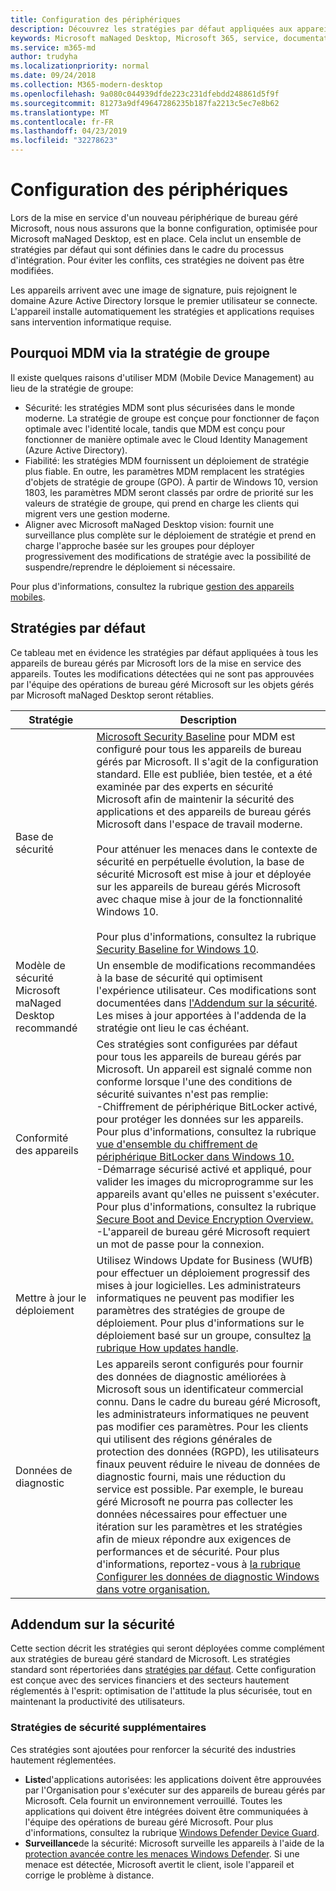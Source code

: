 ```yaml
---
title: Configuration des périphériques
description: Découvrez les stratégies par défaut appliquées aux appareils de bureau gérés par Microsoft.
keywords: Microsoft maNaged Desktop, Microsoft 365, service, documentation
ms.service: m365-md
author: trudyha
ms.localizationpriority: normal
ms.date: 09/24/2018
ms.collection: M365-modern-desktop
ms.openlocfilehash: 9a080c044939dfde223c231dfebdd248861d5f9f
ms.sourcegitcommit: 81273a9df49647286235b187fa2213c5ec7e8b62
ms.translationtype: MT
ms.contentlocale: fr-FR
ms.lasthandoff: 04/23/2019
ms.locfileid: "32278623"
---
```

# <a name="device-configuration"></a>Configuration des périphériques


<!--This topic is the target for a "Learn more" link in the Enterprise Agreement (aka.ms/dev-config); do not delete.-->

<!-- Device configuration and Security Addendum-->

Lors de la mise en service d'un nouveau périphérique de bureau géré Microsoft, nous nous assurons que la bonne configuration, optimisée pour Microsoft maNaged Desktop, est en place. Cela inclut un ensemble de stratégies par défaut qui sont définies dans le cadre du processus d'intégration. Pour éviter les conflits, ces stratégies ne doivent pas être modifiées. 

Les appareils arrivent avec une image de signature, puis rejoignent le domaine Azure Active Directory lorsque le premier utilisateur se connecte. L'appareil installe automatiquement les stratégies et applications requises sans intervention informatique requise.

## <a name="why-mdm-over-group-policy"></a>Pourquoi MDM via la stratégie de groupe

Il existe quelques raisons d'utiliser MDM (Mobile Device Management) au lieu de la stratégie de groupe:

- Sécurité: les stratégies MDM sont plus sécurisées dans le monde moderne. La stratégie de groupe est conçue pour fonctionner de façon optimale avec l'identité locale, tandis que MDM est conçu pour fonctionner de manière optimale avec le Cloud Identity Management (Azure Active Directory).
- Fiabilité: les stratégies MDM fournissent un déploiement de stratégie plus fiable. En outre, les paramètres MDM remplacent les stratégies d'objets de stratégie de groupe (GPO). À partir de Windows 10, version 1803, les paramètres MDM seront classés par ordre de priorité sur les valeurs de stratégie de groupe, qui prend en charge les clients qui migrent vers une gestion moderne. 
- Aligner avec Microsoft maNaged Desktop vision: fournit une surveillance plus complète sur le déploiement de stratégie et prend en charge l'approche basée sur les groupes pour déployer progressivement des modifications de stratégie avec la possibilité de suspendre/reprendre le déploiement si nécessaire.

Pour plus d'informations, consultez la rubrique [gestion des appareils mobiles](https://docs.microsoft.com/windows/client-management/mdm/). 

## <a name="default-policies"></a>Stratégies par défaut

Ce tableau met en évidence les stratégies par défaut appliquées à tous les appareils de bureau gérés par Microsoft lors de la mise en service des appareils. Toutes les modifications détectées qui ne sont pas approuvées par l'équipe des opérations de bureau géré Microsoft sur les objets gérés par Microsoft maNaged Desktop seront rétablies.

Stratégie | Description
--- | ---
Base de sécurité | [Microsoft Security Baseline](https://docs.microsoft.com/windows/device-security/windows-security-baselines) pour MDM est configuré pour tous les appareils de bureau gérés par Microsoft. Il s'agit de la configuration standard. Elle est publiée, bien testée, et a été examinée par des experts en sécurité Microsoft afin de maintenir la sécurité des applications et des appareils de bureau gérés Microsoft dans l'espace de travail moderne. <br><br>Pour atténuer les menaces dans le contexte de sécurité en perpétuelle évolution, la base de sécurité Microsoft est mise à jour et déployée sur les appareils de bureau gérés Microsoft avec chaque mise à jour de la fonctionnalité Windows 10.<br><br>Pour plus d'informations, consultez la rubrique [Security Baseline for Windows 10](https://blogs.technet.microsoft.com/secguide/2017/10/18/security-baseline-for-windows-10-fall-creators-update-v1709-final/).
Modèle de sécurité Microsoft maNaged Desktop recommandé | Un ensemble de modifications recommandées à la base de sécurité qui optimisent l'expérience utilisateur.  Ces modifications sont documentées dans [l'Addendum sur la sécurité](#security-addendum). Les mises à jour apportées à l'addenda de la stratégie ont lieu le cas échéant.  
Conformité des appareils | Ces stratégies sont configurées par défaut pour tous les appareils de bureau gérés par Microsoft. Un appareil est signalé comme non conforme lorsque l'une des conditions de sécurité suivantes n'est pas remplie:<br>-Chiffrement de périphérique BitLocker activé, pour protéger les données sur les appareils. Pour plus d'informations, consultez la rubrique [vue d'ensemble du chiffrement de périphérique BitLocker dans Windows 10.](https://docs.microsoft.com/windows/security/information-protection/bitlocker/bitlocker-device-encryption-overview-windows-10)<br>-Démarrage sécurisé activé et appliqué, pour valider les images du microprogramme sur les appareils avant qu'elles ne puissent s'exécuter. Pour plus d'informations, consultez la rubrique [Secure Boot and Device Encryption Overview.](https://docs.microsoft.com/windows-hardware/drivers/bringup/secure-boot-and-device-encryption-overview)<br>-L'appareil de bureau géré Microsoft requiert un mot de passe pour la connexion.
Mettre à jour le déploiement | Utilisez Windows Update for Business (WUfB) pour effectuer un déploiement progressif des mises à jour logicielles. Les administrateurs informatiques ne peuvent pas modifier les paramètres des stratégies de groupe de déploiement. Pour plus d'informations sur le déploiement basé sur un groupe, consultez [la rubrique How updates handle](../working-with-managed-desktop/updates.md).
Données de diagnostic | Les appareils seront configurés pour fournir des données de diagnostic améliorées à Microsoft sous un identificateur commercial connu. Dans le cadre du bureau géré Microsoft, les administrateurs informatiques ne peuvent pas modifier ces paramètres. Pour les clients qui utilisent des régions générales de protection des données (RGPD), les utilisateurs finaux peuvent réduire le niveau de données de diagnostic fourni, mais une réduction du service est possible. Par exemple, le bureau géré Microsoft ne pourra pas collecter les données nécessaires pour effectuer une itération sur les paramètres et les stratégies afin de mieux répondre aux exigences de performances et de sécurité. Pour plus d'informations, reportez-vous à [la rubrique Configurer les données de diagnostic Windows dans votre organisation.](https://docs.microsoft.com/windows/privacy/configure-windows-diagnostic-data-in-your-organization#enhanced-level)

 ## <a name="security-addendum"></a>Addendum sur la sécurité

 Cette section décrit les stratégies qui seront déployées comme complément aux stratégies de bureau géré standard de Microsoft. Les stratégies standard sont répertoriées dans [stratégies par défaut](#default-policies). Cette configuration est conçue avec des services financiers et des secteurs hautement réglementés à l'esprit: optimisation de l'attitude la plus sécurisée, tout en maintenant la productivité des utilisateurs.

 ### <a name="additional-security-policies"></a>Stratégies de sécurité supplémentaires

 Ces stratégies sont ajoutées pour renforcer la sécurité des industries hautement réglementées. 
 - **Liste**d'applications autorisées: les applications doivent être approuvées par l'Organisation pour s'exécuter sur des appareils de bureau gérés par Microsoft. Cela fournit un environnement verrouillé. Toutes les applications qui doivent être intégrées doivent être communiquées à l'équipe des opérations de bureau géré Microsoft. Pour plus d'informations, consultez la rubrique [Windows Defender Device Guard](https://docs.microsoft.com/windows/device-security/device-guard/device-guard-deployment-guide).
 - **Surveillance**de la sécurité: Microsoft surveille les appareils à l'aide de la [protection avancée contre les menaces Windows Defender](https://docs.microsoft.com/windows/security/threat-protection/windows-defender-atp/windows-defender-advanced-threat-protection). Si une menace est détectée, Microsoft avertit le client, isole l'appareil et corrige le problème à distance. 

